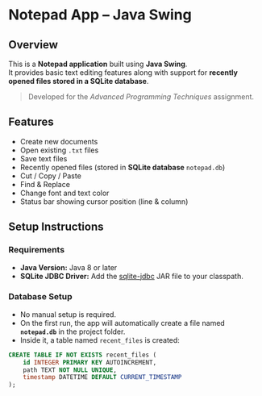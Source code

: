 # Notepad App – Java Swing

## Overview
This is a **Notepad application** built using **Java Swing**.  
It provides basic text editing features along with support for **recently opened files stored in a SQLite database**.

> Developed for the *Advanced Programming Techniques* assignment.

## Features
- Create new documents
- Open existing `.txt` files
- Save text files
- Recently opened files (stored in **SQLite database** `notepad.db`)
- Cut / Copy / Paste
- Find & Replace
- Change font and text color
- Status bar showing cursor position (line & column)

## Setup Instructions

### Requirements
- **Java Version:** Java 8 or later  
- **SQLite JDBC Driver:** Add the [sqlite-jdbc](https://github.com/xerial/sqlite-jdbc) JAR file to your classpath.

### Database Setup
- No manual setup is required.  
- On the first run, the app will automatically create a file named **`notepad.db`** in the project folder.  
- Inside it, a table named `recent_files` is created:

```sql
CREATE TABLE IF NOT EXISTS recent_files (
    id INTEGER PRIMARY KEY AUTOINCREMENT,
    path TEXT NOT NULL UNIQUE,
    timestamp DATETIME DEFAULT CURRENT_TIMESTAMP
);
